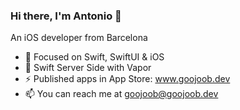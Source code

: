 ### Hi there, I'm Antonio 👋

An iOS developer from Barcelona
<!--
**goojoob/goojoob** is a ✨ _special_ ✨ repository because its `README.md` (this file) appears on your GitHub profile.

Here are some ideas to get you started:

- 🔭 I’m currently working on ...
- 🌱 I’m currently learning ...
- 👯 I’m looking to collaborate on ...
- 🤔 I’m looking for help with ...
- 💬 Ask me about ...
- 📫 How to reach me: ...
- 😄 Pronouns: ...
- ⚡ Fun fact: ...
-->

- 🔭 Focused on Swift, SwiftUI & iOS
- 🔨 Swift Server Side with Vapor
- ⚡ Published apps in App Store: www.goojoob.dev
- 📫 You can reach me at goojoob@goojoob.dev
